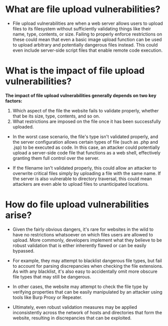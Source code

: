 # What are file upload vulnerabilities?

* File upload vulnerabilities are when a web server allows users to upload files to its filesystem without sufficiently validating things like their name, type, contents, or size. Failing to properly enforce restrictions on these could mean that even a basic image upload function can be used to upload arbitrary and potentially dangerous files instead. This could even include server-side script files that enable remote code execution.

# What is the impact of file upload vulnerabilities?

**The impact of file upload vulnerabilities generally depends on two key factors:**

1. Which aspect of the file the website fails to validate properly, whether that be its size, type, contents, and so on.
2. What restrictions are imposed on the file once it has been successfully uploaded.

* In the worst case scenario, the file's type isn't validated properly, and the server configuration allows certain types of file (such as .php and .jsp) to be executed as code. In this case, an attacker could potentially upload a server-side code file that functions as a web shell, effectively granting them full control over the server.

* If the filename isn't validated properly, this could allow an attacker to overwrite critical files simply by uploading a file with the same name. If the server is also vulnerable to directory traversal, this could mean attackers are even able to upload files to unanticipated locations.

# How do file upload vulnerabilities arise?

* Given the fairly obvious dangers, it's rare for websites in the wild to have no restrictions whatsoever on which files users are allowed to upload. More commonly, developers implement what they believe to be robust validation that is either inherently flawed or can be easily bypassed.

* For example, they may attempt to blacklist dangerous file types, but fail to account for parsing discrepancies when checking the file extensions. As with any blacklist, it's also easy to accidentally omit more obscure file types that may still be dangerous.

* In other cases, the website may attempt to check the file type by verifying properties that can be easily manipulated by an attacker using tools like Burp Proxy or Repeater.

* Ultimately, even robust validation measures may be applied inconsistently across the network of hosts and directories that form the website, resulting in discrepancies that can be exploited.











